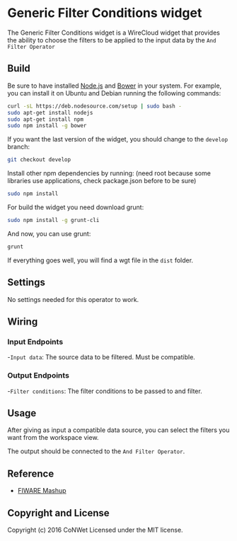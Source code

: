 Generic Filter Conditions widget
======================

The Generic Filter Conditions widget is a WireCloud widget that provides the ability to choose the filters to be applied to the input data by the `And Filter Operator`

Build
-----

Be sure to have installed [Node.js](http://node.js) and [Bower](http://bower.io) in your system. For example, you can install it on Ubuntu and Debian running the following commands:

```bash
curl -sL https://deb.nodesource.com/setup | sudo bash -
sudo apt-get install nodejs
sudo apt-get install npm
sudo npm install -g bower
```

If you want the last version of the widget, you should change to the `develop` branch:

```bash
git checkout develop
```

Install other npm dependencies by running: (need root because some libraries use applications, check package.json before to be sure)

```bash
sudo npm install
```

For build the widget you need download grunt:

```bash
sudo npm install -g grunt-cli
```

And now, you can use grunt:

```bash
grunt
```

If everything goes well, you will find a wgt file in the `dist` folder.

## Settings

No settings needed for this operator to work.

## Wiring

### Input Endpoints

-`Input data`: The source data to be filtered. Must be compatible.

### Output Endpoints

-`Filter conditions`: The filter conditions to be passed to and filter.

## Usage

After giving as input a compatible data source, you can select the filters you want from the workspace view.

The output should be connected to the `And Filter Operator`.

## Reference

- [FIWARE Mashup](https://mashup.lab.fiware.org/)

## Copyright and License

Copyright (c) 2016 CoNWet
Licensed under the MIT license.
